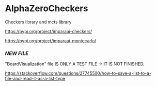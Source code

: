 # AlphaZeroCheckers
Checkers library and mcts library

https://pypi.org/project/imparaai-checkers/

https://pypi.org/project/imparaai-montecarlo/

### ***NEW FILE*** 
"BoardVisualization" file IS ONLY A TEST FILE -> IT IS NOT FINISHED.

https://stackoverflow.com/questions/27745500/how-to-save-a-list-to-a-file-and-read-it-as-a-list-type
